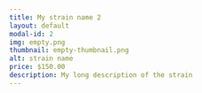 ```yaml
---
title: My strain name 2
layout: default
modal-id: 2
img: empty.png
thumbnail: empty-thumbnail.png
alt: strain name
price: $150.00
description: My long description of the strain
---
```

